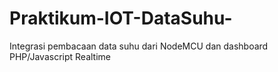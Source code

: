 # Praktikum-IOT-DataSuhu-
Integrasi pembacaan data suhu dari NodeMCU dan dashboard PHP/Javascript Realtime
